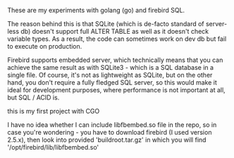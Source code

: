 These are my experiments with golang (go) and firebird SQL.

The reason behind this is that SQLite (which is de-facto standard of server-less db) doesn't support full ALTER TABLE
as well as it doesn't check variable types. As a result, the code can sometimes work on dev db but fail to execute on production.

Firebird supports embedded server, which technically means that you can achieve the same result as with SQLite3 - which is a
SQL database in a single file. Of course, it's not as lightweight as SQLite, but on the other hand, you don't require a fully
fledged SQL server, so this would make it ideal for development purposes, where performance is not important at all, but
SQL / ACID is.

this is my first project with CGO

I have no idea whether I can include libfbembed.so file in the repo, so in case you're wondering - you have to download firebird 
(I used version 2.5.x), then look into provided 'buildroot.tar.gz' in which you will find '/opt/firebird/lib/libfbembed.so'

 